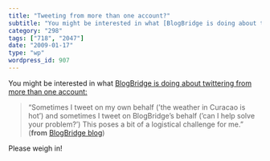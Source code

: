 ```yaml
---
title: "Tweeting from more than one account?"
subtitle: "You might be interested in what [BlogBridge is doing about twittering from more than one account:](h..."
category: "298"
tags: ["718", "2047"]
date: "2009-01-17"
type: "wp"
wordpress_id: 907
---
```

You might be interested in what [BlogBridge is doing about twittering from more than one account:](http://www.blogbridge.com/2009/01/16/twittering-from-more-than-one-account/)
> “Sometimes I tweet on my own behalf (’the weather in Curacao is hot’) and sometimes I tweet on BlogBridge’s behalf (’can I help solve your problem?’) This poses a bit of a logistical challenge for me.” (**from** [BlogBridge blog](http://www.blogbridge.com/2009/01/16/twittering-from-more-than-one-account/))

Please weigh in!